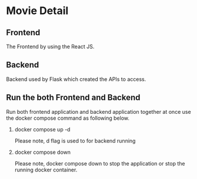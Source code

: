 # Movie Detail

## Frontend
The Frontend by using the React JS.

## Backend
Backend used by Flask which created the APIs to access.

## Run the both Frontend and Backend
Run both frontend application and backend application together at once use the docker compose command as following below.

1. docker compose up -d
    
    Please note, d flag is used to for backend running

2. docker compose down

    Please note, docker compose down to stop the application or stop the running docker container.